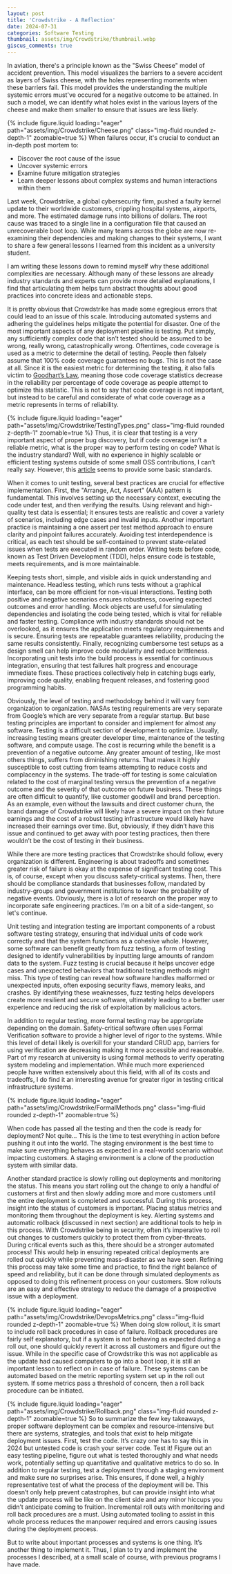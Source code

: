 ```yaml
---
layout: post
title: 'Crowdstrike - A Reflection'
date: 2024-07-31
categories: Software Testing 
thumbnail: assets/img/Crowdstrike/thumbnail.webp
giscus_comments: true
---
```


In aviation, there's a principle known as the "Swiss Cheese" model of accident prevention. This model visualizes the barriers to a severe accident as layers of Swiss cheese, with the holes representing moments when these barriers fail. This model provides the understanding the multiple systemic errors must've occured for a negative outcome to be attained. In such a model, we can identify what holes exist in the various layers of the cheese and make them smaller to ensure that issues are less likely.  

{% include figure.liquid loading="eager" path="assets/img/Crowdstrike/Cheese.png" class="img-fluid rounded z-depth-1" zoomable=true %}
When failures occur, it's crucial to conduct an in-depth post mortem to:
- Discover the root cause of the issue
- Uncover systemic errors
- Examine future mitigation strategies
- Learn deeper lessons about complex systems and human interactions within them

Last week, Crowdstrike, a global cybersecurity firm, pushed a faulty kernel update to their worldwide customers, crippling hospital systems, airports, and more. The estimated damage runs into billions of dollars. The root cause was traced to a single line in a configuration file that caused an unrecoverable boot loop. While many teams across the globe are now re-examining their dependencies and making changes to their systems, I want to share a few general lessons I learned from this incident as a university student.

I am writing these lessons down to remind myself why these additional complexities are necessary. Although many of these lessons are already industry standards and experts can provide more detailed explanations, I find that articulating them helps turn abstract thoughts about good practices into concrete ideas and actionable steps.


It is pretty obvious that Crowdstrike has made some egregious errors that could lead to an issue of this scale. Introducing automated systems and adhering the guidelines helps mitigate the potential for disaster. One of the most important aspects of any deployment pipeline is testing. Put simply, any sufficiently complex code that isn’t tested should be assumed to be wrong, really wrong, catastrophically wrong. Oftentimes, code coverage is used as a metric to determine the detail of testing. People then falsely assume that 100% code coverage guarantees no bugs. This is not the case at all. Since it is the easiest metric for determining the testing, it also falls victim to [Goodhart’s Law](https://en.wikipedia.org/wiki/Goodhart%27s_law), meaning those code coverage statistics decrease in the reliability per percentage of code coverage as people attempt to optimize this statistic. This is not to say that code coverage is not important, but instead to be careful and considerate of what code coverage as a metric represents in terms of reliability. 

{% include figure.liquid loading="eager" path="assets/img/Crowdstrike/TestingTypes.png" class="img-fluid rounded z-depth-1" zoomable=true %}
Thus, it is clear that testing is a very important aspect of proper bug discovery, but if code coverage isn’t a reliable metric, what is the proper way to perform testing on code? What is the industry standard? Well, with no experience in highly scalable or efficient testing systems outside of some small OSS contributions, I can’t really say. However, this [article](https://stackify.com/unit-testing-basics-best-practices/) seems to provide some basic standards. 

When it comes to unit testing, several best practices are crucial for effective implementation. First, the "Arrange, Act, Assert" (AAA) pattern is fundamental. This involves setting up the necessary context, executing the code under test, and then verifying the results. Using relevant and high-quality test data is essential; it ensures tests are realistic and cover a variety of scenarios, including edge cases and invalid inputs. Another important practice is maintaining a one assert per test method approach to ensure clarity and pinpoint failures accurately. Avoiding test interdependence is critical, as each test should be self-contained to prevent state-related issues when tests are executed in random order. Writing tests before code, known as Test Driven Development (TDD), helps ensure code is testable, meets requirements, and is more maintainable.

Keeping tests short, simple, and visible aids in quick understanding and maintenance. Headless testing, which runs tests without a graphical interface, can be more efficient for non-visual interactions. Testing both positive and negative scenarios ensures robustness, covering expected outcomes and error handling. Mock objects are useful for simulating dependencies and isolating the code being tested, which is vital for reliable and faster testing. Compliance with industry standards should not be overlooked, as it ensures the application meets regulatory requirements and is secure. Ensuring tests are repeatable guarantees reliability, producing the same results consistently. Finally, recognizing cumbersome test setups as a design smell can help improve code modularity and reduce brittleness. Incorporating unit tests into the build process is essential for continuous integration, ensuring that test failures halt progress and encourage immediate fixes. These practices collectively help in catching bugs early, improving code quality, enabling frequent releases, and fostering good programming habits.

Obviously, the level of testing and methodology behind it will vary from organization to organization. NASAs testing requirements are very separate from Google’s which are very separate from a regular startup. But base testing principles are important to consider and implement for almost any software. Testing is a difficult section of development to optimize. Usually, increasing testing means greater developer time, maintenance of the testing software, and compute usage. The cost is recurring while the benefit is a prevention of a negative outcome. Any greater amount of testing, like most others things, suffers from diminishing returns. That makes it highly susceptible to cost cutting from teams attempting to reduce costs and complacency in the systems. The trade-off for testing is some calculation related to the cost of marginal testing versus the prevention of a negative outcome and the severity of that outcome on future business. These things are often difficult to quantify, like customer goodwill and brand perception. As an example, even without the lawsuits and direct customer churn, the brand damage of Crowdstrike will likely have a severe impact on their future earnings and the cost of a robust testing infrastructure would likely have increased their earnings over time. But, obviously, if they didn’t have this issue and continued to get away with poor testing practices, then there wouldn’t be the cost of testing in their business. 

While there are more testing practices that Crowdstrike should follow, every organization is different. Engineering is about tradeoffs and sometimes greater risk of failure is okay at the expense of significant testing cost. This is, of course, except when you discuss safety-critical systems. Then, there should be compliance standards that businesses follow, mandated by industry-groups and government institutions to lower the probability of negative events. Obviously, there is a lot of research on the proper way to incorporate safe engineering practices. I’m on a bit of a side-tangent, so let's continue.

Unit testing and integration testing are important components of a robust software testing strategy, ensuring that individual units of code work correctly and that the system functions as a cohesive whole. However, some software can benefit greatly from fuzz testing, a form of testing designed to identify vulnerabilities by inputting large amounts of random data to the system. Fuzz testing is crucial because it helps uncover edge cases and unexpected behaviors that traditional testing methods might miss. This type of testing can reveal how software handles malformed or unexpected inputs, often exposing security flaws, memory leaks, and crashes. By identifying these weaknesses, fuzz testing helps developers create more resilient and secure software, ultimately leading to a better user experience and reducing the risk of exploitation by malicious actors.

In addition to regular testing, more formal testing may be appropriate depending on the domain. Safety-critical software often uses Formal Verification software to provide a higher level of rigor to the systems. While this level of detail likely is overkill for your standard CRUD app, barriers for using verification are decreasing making it more accessible and reasonable. Part of my research at university is using formal methods to verify operating system modeling and implementation. While much more experienced people have written extensively about this field, with all of its costs and tradeoffs, I do find it an interesting avenue for greater rigor in testing critical infrastructure systems. 

{% include figure.liquid loading="eager" path="assets/img/Crowdstrike/FormalMethods.png" class="img-fluid rounded z-depth-1" zoomable=true %}

When code has passed all the testing and then the code is ready for deployment? Not quite… This is the time to test everything in action before pushing it out into the world. The staging environment is the best time to make sure everything behaves as expected in a real-world scenario without impacting customers. A staging environment is a clone of the production system with similar data. 

Another standard practice is slowly rolling out deployments and monitoring the status. This means you start rolling out the change to only a handful of customers at first and then slowly adding more and more customers until the entire deployment is completed and successful. During this process, insight into the status of customers is important. Placing status metrics and monitoring them throughout the deployment is key. Alerting systems and automatic rollback (discussed in next section) are additional tools to help in this process. With Crowdstrike being in security, often it’s imperative to roll out changes to customers quickly to protect them from cyber-threats. During critical events such as this, there should be a stronger automated process! This would help in ensuring repeated critical deployments are rolled out quickly while preventing mass-disaster as we have seen. Refining this process may take some time and practice, to find the right balance of speed and reliability, but it can be done through simulated deployments as opposed to doing this refinement process on your customers. Slow rollouts are an easy and effective strategy to reduce the damage of a prospective issue with a deployment. 

{% include figure.liquid loading="eager" path="assets/img/Crowdstrike/DevopsMetrics.png" class="img-fluid rounded z-depth-1" zoomable=true %}
When doing slow rollout, it is smart to include roll back procedures in case of failure. Rollback procedures are fairly self explanatory, but if a system is not behaving as expected during a roll out, one should quickly revert it across all customers and figure out the issue. While in the specific case of Crowdstrike this was not applicable as the update had caused computers to go into a boot loop, it is still an important lesson to reflect on in case of failure. These systems can be automated based on the metric reporting system set up in the roll out system. If some metrics pass a threshold of concern, then a roll back procedure can be initiated. 

{% include figure.liquid loading="eager" path="assets/img/Crowdstrike/Rollback.png" class="img-fluid rounded z-depth-1" zoomable=true %}
So to summarize the few key takeaways, proper software deployment can be complex and resource-intensive but there are systems, strategies, and tools that exist to help mitigate deployment issues. First, test the code. It’s crazy one has to say this in 2024 but untested code is crash your server code. Test it! Figure out an easy testing pipeline, figure out what is tested thoroughly and what needs work, potentially setting up quantitative and qualitative metrics to do so. In addition to regular testing, test a deployment through a staging environment and make sure no surprises arise. This ensures, if done well, a highly representative test of what the process of the deployment will be. This doesn’t only help prevent catastrophes, but can provide insight into what the update process will be like on the client side and any minor hiccups you didn’t anticipate coming to fruition. Incremental roll outs with monitoring and roll back procedures are a must. Using automated tooling to assist in this whole process reduces the manpower required and errors causing issues during the deployment process. 

But to write about important processes and systems is one thing. It’s another thing to implement it. Thus, I plan to try and implement the processes I described, at a small scale of course, with previous programs I have made. 

